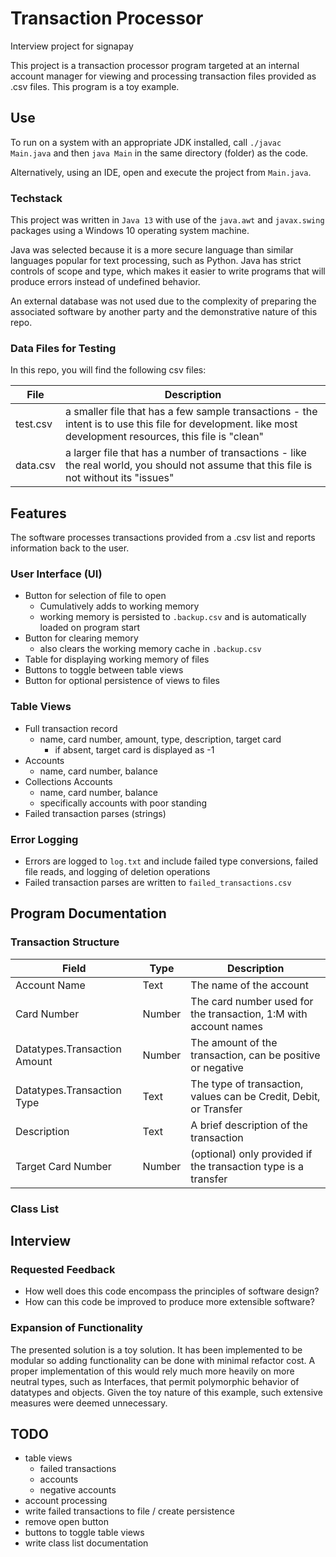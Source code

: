 # Transaction Processor

Interview project for signapay

This project is a transaction processor program targeted at an internal account manager for viewing and processing transaction files provided as .csv files. This program is a toy example.

## Use

To run on a system with an appropriate JDK installed, call ```./javac Main.java``` and then ```java Main``` in the same directory (folder) as the code.

Alternatively, using an IDE, open and execute the project from ```Main.java```.

### Techstack

This project was written in ```Java 13``` with use of the ```java.awt``` and ```javax.swing``` packages using a Windows 10 operating system machine.

Java was selected because it is a more secure language than similar languages popular for text processing, such as Python. Java has strict controls of scope and type, which makes it easier to write programs that will produce errors instead of undefined behavior.

An external database was not used due to the complexity of preparing the associated software by another party and the demonstrative nature of this repo.

### Data Files for Testing
In this repo, you will find the following csv files:

| File     | Description                                                                                                                                               |
|----------|-----------------------------------------------------------------------------------------------------------------------------------------------------------|
| test.csv | a smaller file that has a few sample transactions - the intent is to use this file for development. like most development resources, this file is "clean" |
| data.csv | a larger file that has a number of transactions - like the real world, you should not assume that this file is not without its "issues"                   |

## Features

The software processes transactions provided from a .csv list and reports information back to the user.

### User Interface (UI)

- Button for selection of file to open
  - Cumulatively adds to working memory
  - working memory is persisted to ```.backup.csv``` and is automatically loaded on program start
- Button for clearing memory
  - also clears the working memory cache in ```.backup.csv```
- Table for displaying working memory of files
- Buttons to toggle between table views
- Button for optional persistence of views to files

### Table Views

- Full transaction record
  - name, card number, amount, type, description, target card
    - if absent, target card is displayed as -1
- Accounts
  - name, card number, balance
- Collections Accounts
  - name, card number, balance
  - specifically accounts with poor standing
- Failed transaction parses (strings)

### Error Logging

- Errors are logged to ```log.txt``` and include failed type conversions, failed file reads, and logging of deletion operations
- Failed transaction parses are written to ```failed_transactions.csv```

## Program Documentation

### Transaction Structure

| Field              | Type   | Description                                                       |
|--------------------|--------|-------------------------------------------------------------------|
| Account Name       | Text   | The name of the account                                           |
| Card Number        | Number | The card number used for the transaction, 1:M with account names  |
| Datatypes.Transaction Amount | Number | The amount of the transaction, can be positive or negative        |
| Datatypes.Transaction Type   | Text   | The type of transaction, values can be Credit, Debit, or Transfer |
| Description        | Text   | A brief description of the transaction                            |
| Target Card Number | Number | (optional) only provided if the transaction type is a transfer    |


### Class List



## Interview
### Requested Feedback

- How well does this code encompass the principles of software design?
- How can this code be improved to produce more extensible software?

### Expansion of Functionality

The presented solution is a toy solution. It has been implemented to be modular so adding functionality can be done with minimal refactor cost. A proper implementation of this would rely much more heavily on more neutral types, such as Interfaces, that permit polymorphic behavior of datatypes and objects. Given the toy nature of this example, such extensive measures were deemed unnecessary.



## TODO
- table views
  - failed transactions
  - accounts
  - negative accounts
- account processing
- write failed transactions to file / create persistence
- remove open button
- buttons to toggle table views
- write class list documentation
